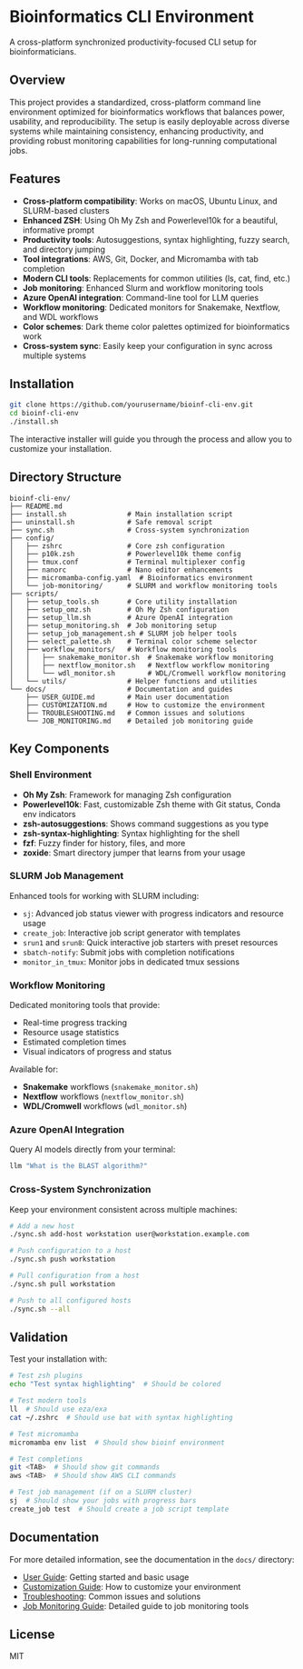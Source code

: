 # Bioinformatics CLI Environment

A cross-platform synchronized productivity-focused CLI setup for bioinformaticians.

## Overview

This project provides a standardized, cross-platform command line environment optimized for bioinformatics workflows that balances power, usability, and reproducibility. The setup is easily deployable across diverse systems while maintaining consistency, enhancing productivity, and providing robust monitoring capabilities for long-running computational jobs.

## Features

- **Cross-platform compatibility**: Works on macOS, Ubuntu Linux, and SLURM-based clusters
- **Enhanced ZSH**: Using Oh My Zsh and Powerlevel10k for a beautiful, informative prompt
- **Productivity tools**: Autosuggestions, syntax highlighting, fuzzy search, and directory jumping
- **Tool integrations**: AWS, Git, Docker, and Micromamba with tab completion
- **Modern CLI tools**: Replacements for common utilities (ls, cat, find, etc.)
- **Job monitoring**: Enhanced Slurm and workflow monitoring tools
- **Azure OpenAI integration**: Command-line tool for LLM queries
- **Workflow monitoring**: Dedicated monitors for Snakemake, Nextflow, and WDL workflows
- **Color schemes**: Dark theme color palettes optimized for bioinformatics work
- **Cross-system sync**: Easily keep your configuration in sync across multiple systems

## Installation

```bash
git clone https://github.com/yourusername/bioinf-cli-env.git
cd bioinf-cli-env
./install.sh
```

The interactive installer will guide you through the process and allow you to customize your installation.

## Directory Structure

```
bioinf-cli-env/
├── README.md
├── install.sh               # Main installation script
├── uninstall.sh             # Safe removal script
├── sync.sh                  # Cross-system synchronization
├── config/
│   ├── zshrc                # Core zsh configuration
│   ├── p10k.zsh             # Powerlevel10k theme config
│   ├── tmux.conf            # Terminal multiplexer config
│   ├── nanorc               # Nano editor enhancements
│   ├── micromamba-config.yaml  # Bioinformatics environment
│   └── job-monitoring/      # SLURM and workflow monitoring tools
├── scripts/
│   ├── setup_tools.sh       # Core utility installation
│   ├── setup_omz.sh         # Oh My Zsh configuration
│   ├── setup_llm.sh         # Azure OpenAI integration
│   ├── setup_monitoring.sh  # Job monitoring setup
│   ├── setup_job_management.sh # SLURM job helper tools
│   ├── select_palette.sh    # Terminal color scheme selector
│   ├── workflow_monitors/   # Workflow monitoring tools
│   │   ├── snakemake_monitor.sh  # Snakemake workflow monitoring
│   │   ├── nextflow_monitor.sh   # Nextflow workflow monitoring
│   │   └── wdl_monitor.sh        # WDL/Cromwell workflow monitoring
│   └── utils/               # Helper functions and utilities
└── docs/                    # Documentation and guides
    ├── USER_GUIDE.md        # Main user documentation
    ├── CUSTOMIZATION.md     # How to customize the environment
    ├── TROUBLESHOOTING.md   # Common issues and solutions
    └── JOB_MONITORING.md    # Detailed job monitoring guide
```

## Key Components

### Shell Environment

- **Oh My Zsh**: Framework for managing Zsh configuration
- **Powerlevel10k**: Fast, customizable Zsh theme with Git status, Conda env indicators
- **zsh-autosuggestions**: Shows command suggestions as you type
- **zsh-syntax-highlighting**: Syntax highlighting for the shell
- **fzf**: Fuzzy finder for history, files, and more
- **zoxide**: Smart directory jumper that learns from your usage

### SLURM Job Management

Enhanced tools for working with SLURM including:

- `sj`: Advanced job status viewer with progress indicators and resource usage
- `create_job`: Interactive job script generator with templates
- `srun1` and `srun8`: Quick interactive job starters with preset resources
- `sbatch-notify`: Submit jobs with completion notifications
- `monitor_in_tmux`: Monitor jobs in dedicated tmux sessions

### Workflow Monitoring

Dedicated monitoring tools that provide:

- Real-time progress tracking
- Resource usage statistics
- Estimated completion times
- Visual indicators of progress and status

Available for:
- **Snakemake** workflows (`snakemake_monitor.sh`)
- **Nextflow** workflows (`nextflow_monitor.sh`)
- **WDL/Cromwell** workflows (`wdl_monitor.sh`)

### Azure OpenAI Integration

Query AI models directly from your terminal:

```bash
llm "What is the BLAST algorithm?"
```

### Cross-System Synchronization

Keep your environment consistent across multiple machines:

```bash
# Add a new host
./sync.sh add-host workstation user@workstation.example.com

# Push configuration to a host
./sync.sh push workstation

# Pull configuration from a host
./sync.sh pull workstation

# Push to all configured hosts
./sync.sh --all
```

## Validation

Test your installation with:

```bash
# Test zsh plugins
echo "Test syntax highlighting"  # Should be colored

# Test modern tools
ll  # Should use eza/exa
cat ~/.zshrc  # Should use bat with syntax highlighting

# Test micromamba
micromamba env list  # Should show bioinf environment

# Test completions
git <TAB>  # Should show git commands
aws <TAB>  # Should show AWS CLI commands

# Test job management (if on a SLURM cluster)
sj  # Should show your jobs with progress bars
create_job test  # Should create a job script template
```

## Documentation

For more detailed information, see the documentation in the `docs/` directory:

- [User Guide](docs/USER_GUIDE.md): Getting started and basic usage
- [Customization Guide](docs/CUSTOMIZATION.md): How to customize your environment
- [Troubleshooting](docs/TROUBLESHOOTING.md): Common issues and solutions
- [Job Monitoring Guide](docs/JOB_MONITORING.md): Detailed guide to job monitoring tools

## License

MIT
